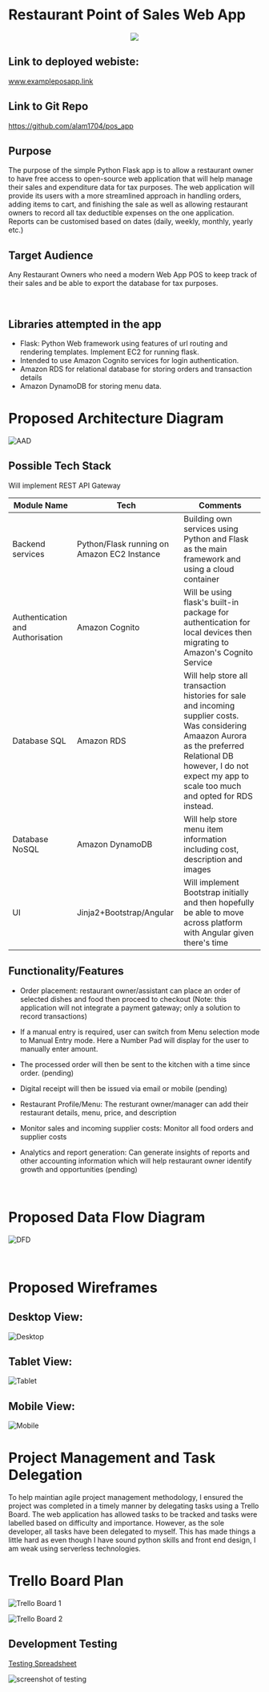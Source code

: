 # Restaurant Point of Sales Web App

<p align="center">
    <img src="docs/logo.png">
</p>

## Link to deployed webiste:

www.exampleposapp.link

## Link to Git Repo

https://github.com/alam1704/pos_app

## Purpose

The purpose of the simple Python Flask app is to allow a restaurant owner to have free access to open-source web application that will help manage their sales and expenditure data for tax purposes. The web application will provide its users with a more streamlined approach in handling orders, adding items to cart, and finishing the sale as well as allowing restaurant owners to record all tax deductible expenses on the one application. Reports can be customised based on dates (daily, weekly, monthly, yearly etc.)

## Target Audience

Any Restaurant Owners who need a modern Web App POS to keep track of their sales and be able to export the database for tax purposes.

<br>

## Libraries attempted in the app

- Flask: Python Web framework using features of url routing and rendering templates. Implement EC2 for running flask.
- Intended to use Amazon Cognito services for login authentication.
- Amazon RDS for relational database for storing orders and transaction details
- Amazon DynamoDB for storing menu data. 

# Proposed Architecture Diagram

![AAD](/docs/T4A2_AAD2.drawio.png)

## Possible Tech Stack

Will implement REST API Gateway

| Module Name | Tech | Comments |
| --- | --- | --- |
| Backend services | Python/Flask running on Amazon EC2 Instance |  Building own services using Python and Flask as the main framework and using a cloud container |
| Authentication and Authorisation | Amazon Cognito | Will be using flask's built-in package for authentication for local devices then migrating to Amazon's Cognito Service |
| Database SQL | Amazon RDS | Will help store all transaction histories for sale and incoming supplier costs. Was considering Amaazon Aurora as the preferred Relational DB however, I do not expect my app to scale too much and opted for RDS instead. | 
| Database NoSQL | Amazon DynamoDB | Will help store menu item information including cost, description and images |
| UI | Jinja2+Bootstrap/Angular | Will implement Bootstrap initially and then hopefully be able to move across platform with Angular given there's time |

## Functionality/Features

- Order placement: restaurant owner/assistant can place an order of selected dishes and food then proceed to checkout (Note: this application will not integrate a payment gateway; only a solution to record transactions)

- If a manual entry is required, user can switch from Menu selection mode to Manual Entry mode. Here a Number Pad will display for the user to manually enter amount.

- The processed order will then be sent to the kitchen with a time since order. (pending)

- Digital receipt will then be issued via email or mobile (pending)

- Restaurant Profile/Menu: The resturant owner/manager can add their restaurant details, menu, price, and description

- Monitor sales and incoming supplier costs: Monitor all food orders and supplier costs

- Analytics and report generation: Can generate insights of reports and other accounting information which will help restaurant owner identify growth and opportunities (pending)

<br>

# Proposed Data Flow Diagram

![DFD](/docs/T4A2_dfd.drawio.png)

<br>

# Proposed Wireframes

## Desktop View:

![Desktop](/docs/Desktop.png) 

## Tablet View:

![Tablet](/docs/Tablet.png)

## Mobile View:

![Mobile](/docs/Mobile.png)

# Project Management and Task Delegation

To help maintian agile project management methodology, I ensured the project was completed in a timely manner by delegating tasks using a Trello Board. The web application has allowed tasks to be tracked and tasks were labelled based on difficulty and importance. However, as the sole developer, all tasks have been delegated to myself. This has made things a little hard as even though I have sound python skills and front end design, I am weak using serverless technologies.  

# Trello Board Plan 

![Trello Board 1](/docs/Trello1.png)

![Trello Board 2](/docs/Trello2.png)

## Development Testing

[Testing Spreadsheet](/docs/test.xlsx)

![screenshot of testing](/docs/testing.png)
